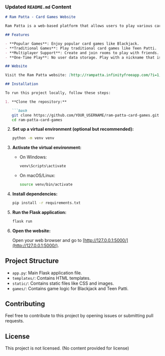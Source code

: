 ### Updated `README.md` Content

```markdown
# Ram Patta - Card Games Website

Ram Patta is a web-based platform that allows users to play various card games. This platform includes popular games like Blackjack and Teen Patti, and offers traditional and multiplayer card games. The website is designed for a one-time play experience with no user data storage.

## Features

- **Popular Games**: Enjoy popular card games like Blackjack.
- **Traditional Games**: Play traditional card games like Teen Patti.
- **Multiplayer Support**: Create and join rooms to play with friends.
- **One-Time Play**: No user data storage. Play with a nickname that isn't stored after you leave the website.

## Website

Visit the Ram Patta website: [http://rampatta.infinityfreeapp.com/?i=1](http://rampatta.infinityfreeapp.com/?i=1)

## Installation

To run this project locally, follow these steps:

1. **Clone the repository:**

   ```bash
   git clone https://github.com/YOUR_USERNAME/ram-patta-card-games.git
   cd ram-patta-card-games
   ```

2. **Set up a virtual environment (optional but recommended):**

   ```bash
   python -m venv venv
   ```

3. **Activate the virtual environment:**

   - On Windows:
     ```bash
     venv\Scripts\activate
     ```
   - On macOS/Linux:
     ```bash
     source venv/bin/activate
     ```

4. **Install dependencies:**

   ```bash
   pip install -r requirements.txt
   ```

5. **Run the Flask application:**

   ```bash
   flask run
   ```

6. **Open the website:**

   Open your web browser and go to [http://127.0.0.1:5000/](http://127.0.0.1:5000/).

## Project Structure

- `app.py`: Main Flask application file.
- `templates/`: Contains HTML templates.
- `static/`: Contains static files like CSS and images.
- `games/`: Contains game logic for Blackjack and Teen Patti.

## Contributing

Feel free to contribute to this project by opening issues or submitting pull requests.

## License

This project is not licensed. (No content provided for license)
